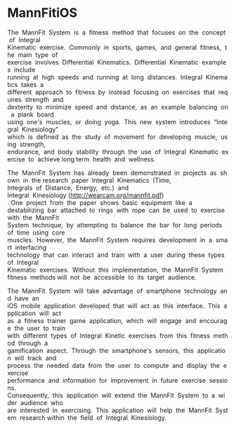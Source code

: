 # MannFitiOS

The  MannFit  System  is  a  fitness  method  that  focuses  on  the  concept  of  Integral
Kinematic  exercise.  Commonly  in  sports,  games,  and  general  fitness,  the  main  type  of
exercise  involves  Differential  Kinematics.  Differential  Kinematic  examples  include
running  at  high  speeds  and  running  at  long  distances.  Integral  Kinematics  takes  a
different  approach  to  fitness  by  instead  focusing  on  exercises  that  requires  strength  and
dexterity  to  minimize  speed  and  distance,  as  an  example  balancing  on  a  plank  board
using  one's  muscles,  or  doing  yoga.  This  new  system  introduces  “Integral  Kinesiology”
which  is  defined  as  the  study  of  movement  for  developing  muscle,  using  strength,
endurance,  and  body  stability  through  the  use  of  Integral  Kinematic  exercise  to  achieve
long term  health  and  wellness.

The  MannFit  System  has  already  been  demonstrated  in  projects  as  shown  in  the
research  paper  Integral  Kinematics  (Time, Integrals  of  Distance,  Energy,  etc.)  and
Integral  Kinesiology (http://wearcam.org/mannfit.pdf) . One  project  from  the  paper  shows  basic  equipment  like  a
destabilizing  bar  attached  to  rings  with  rope  can  be  used  to  exercise  with  the  MannFit
System  technique,  by  attempting  to  balance  the  bar  for  long  periods  of  time  using  core
muscles.  However,  the  MannFit  System  requires  development  in  a  smart  interfacing
technology  that  can  interact  and  train  with  a  user  during  these  types  of  Integral
Kinematic  exercises.  Without  this  implementation,  the  MannFit  System  fitness  methods
will  not  be  accessible  to  its  target  audience.

The  MannFit  System  will  take  advantage  of  smartphone  technology  and  have  an
iOS  mobile  application  developed  that  will  act  as  this  interface.  This  application  will  act
as  a  fitness  trainer  game  application,  which  will  engage  and  encourage  the  user  to  train
with  different  types  of  Integral  Kinetic  exercises  from  this  fitness  method  through  a
gamification  aspect.  Through  the  smartphone's  sensors,  this  application  will  track  and
process  the  needed  data  from  the  user  to  compute  and  display  the  exercise
performance  and  information  for  improvement  in  future  exercise  sessions. 
Consequently,  this  application  will  extend  the  MannFit  System  to  a  wider  audience  who
are  interested  in  exercising.  This  application  will  help  the  MannFit  System  research
within  the  field  of  Integral  Kinesiology.
